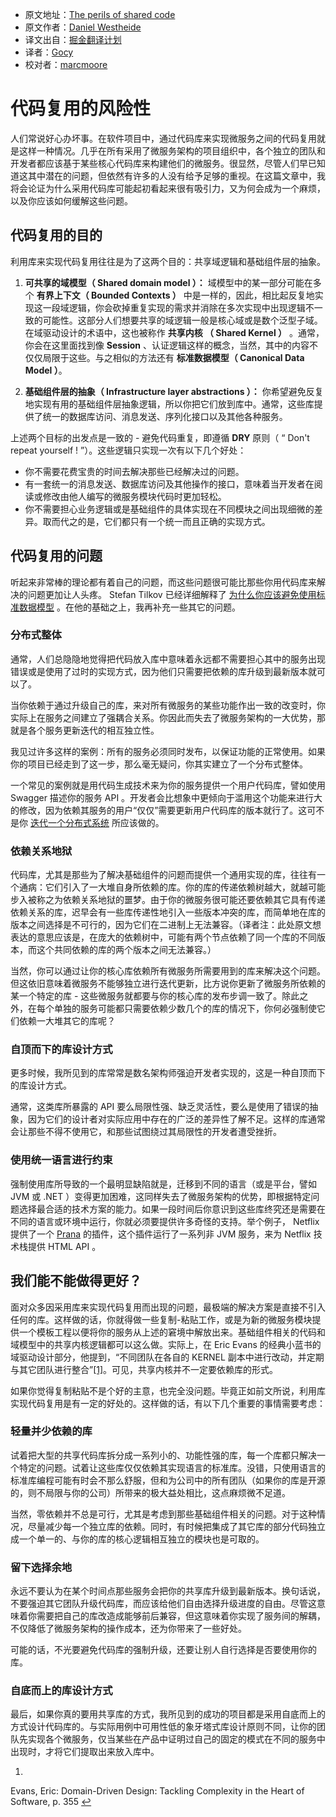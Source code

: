 * 原文地址：[The perils of shared code](https://www.innoq.com/en/blog/the-perils-of-shared-code)
* 原文作者：[Daniel Westheide](https://www.innoq.com/en/staff/daniel-westheide)
* 译文出自：[掘金翻译计划](https://github.com/xitu/gold-miner)
* 译者：[Gocy](https://github.com/Gocy015/)
* 校对者：[marcmoore](https://github.com/marcmoore)

# 代码复用的风险性

人们常说好心办坏事。在软件项目中，通过代码库来实现微服务之间的代码复用就是这样一种情况。几乎在所有采用了微服务架构的项目组织中，各个独立的团队和开发者都应该基于某些核心代码库来构建他们的微服务。很显然，尽管人们早已知道这其中潜在的问题，但依然有许多的人没有给予足够的重视。在这篇文章中，我将会论证为什么采用代码库可能起初看起来很有吸引力，又为何会成为一个麻烦，以及你应该如何缓解这些问题。

## 代码复用的目的

利用库来实现代码复用往往是为了这两个目的：共享域逻辑和基础组件层的抽象。

1. **可共享的域模型（ Shared domain model ）：** 域模型中的某一部分可能在多个 **有界上下文（ Bounded Contexts ）** 中是一样的，因此，相比起反复地实现这一段域逻辑，你会砍掉重复实现的需求并消除在多次实现中出现逻辑不一致的可能性。这部分人们想要共享的域逻辑一般是核心域或是数个泛型子域。在域驱动设计的术语中，这也被称作 **共享内核 （ Shared Kernel ）** 。通常，你会在这里面找到像 **Session** 、认证逻辑这样的概念，当然，其中的内容不仅仅局限于这些。与之相似的方法还有 **标准数据模型（ Canonical Data Model ）**。

2. **基础组件层的抽象（ Infrastructure layer abstractions ）：** 你希望避免反复地实现有用的基础组件层抽象逻辑，所以你把它们放到库中。通常，这些库提供了统一的数据库访问、消息发送、序列化接口以及其他各种服务。

上述两个目标的出发点是一致的 - 避免代码重复，即遵循 **DRY** 原则（ “ Don't repeat yourself ! ”）。这些逻辑只实现一次有以下几个好处：

- 你不需要花费宝贵的时间去解决那些已经解决过的问题。
- 有一套统一的消息发送、数据库访问及其他操作的接口，意味着当开发者在阅读或修改由他人编写的微服务模块代码时更加轻松。
- 你不需要担心业务逻辑或是基础组件的具体实现在不同模块之间出现细微的差异。取而代之的是，它们都只有一个统一而且正确的实现方式。

## 代码复用的问题

听起来非常棒的理论都有着自己的问题，而这些问题很可能比那些你用代码库来解决的问题更加让人头疼。 Stefan Tilkov 已经详细解释了 [为什么你应该避免使用标准数据模型](https://www.innoq.com/en/blog/thoughts-on-a-canonical-data-model/) 。在他的基础之上，我再补充一些其它的问题。

### 分布式整体

通常，人们总隐隐地觉得把代码放入库中意味着永远都不需要担心其中的服务出现错误或是使用了过时的实现方式，因为他们只需要把依赖的库升级到最新版本就可以了。

当你依赖于通过升级自己的库，来对所有微服务的某些功能作出一致的改变时，你实际上在服务之间建立了强耦合关系。你因此而失去了微服务架构的一大优势，那就是各个服务更新迭代的相互独立性。

我见过许多这样的案例：所有的服务必须同时发布，以保证功能的正常使用。如果你的项目已经走到了这一步，那么毫无疑问，你其实建立了一个分布式整体。

一个常见的案例就是用代码生成技术来为你的服务提供一个用户代码库，譬如使用 Swagger 描述你的服务 API 。开发者会比想象中更倾向于滥用这个功能来进行大的修改，因为依赖其服务的用户“仅仅”需要更新用户代码库的版本就行了。这可不是你 [迭代一个分布式系统](http://olivergierke.de/2016/10/evolving-distributed-systems/) 所应该做的。

### 依赖关系地狱


代码库，尤其是那些为了解决基础组件的问题而提供一个通用实现的库，往往有一个通病：它们引入了一大堆自身所依赖的库。你的库的传递依赖树越大，就越可能步入被称之为依赖关系地狱的噩梦。由于你的微服务很可能还要依赖其它具有传递依赖关系的库，迟早会有一些库传递性地引入一些版本冲突的库，而简单地在库的版本之间选择是不可行的，因为它们在二进制上无法兼容。（译者注：此处原文想表达的意思应该是，在庞大的依赖树中，可能有两个节点依赖了同一个库的不同版本，而这个共同依赖的库的两个版本之间无法兼容。）

当然，你可以通过让你的核心库依赖所有微服务所需要用到的库来解决这个问题。但这依旧意味着微服务不能够独立进行迭代更新，比方说你更新了微服务所依赖的某一个特定的库 - 这些微服务就都要与你的核心库的发布步调一致了。除此之外，在每个单独的服务可能都只需要依赖少数几个的库的情况下，你何必强制使它们依赖一大堆其它的库呢？

### 自顶而下的库设计方式

更多时候，我所见到的库常常是数名架构师强迫开发者实现的，这是一种自顶而下的库设计方式。

通常，这类库所暴露的 API 要么局限性强、缺乏灵活性，要么是使用了错误的抽象，因为它们的设计者对实际应用中存在的广泛的差异性了解不足。这样的库通常会让那些不得不使用它，和那些试图绕过其局限性的开发者遭受挫折。

### 使用统一语言进行约束

强制使用库所导致的一个最明显缺陷就是，迁移到不同的语言（或是平台，譬如 JVM 或 .NET ）变得更加困难，这同样失去了微服务架构的优势，即根据特定问题选择最合适的技术方案的能力。如果一段时间后你意识到这些库终究还是需要在不同的语言或环境中运行，你就必须要提供许多奇怪的支持。举个例子， Netflix 提供了一个 [Prana](https://github.com/Netflix/Prana) 的插件，这个插件运行了一系列非 JVM 服务，来为 Netflix 技术栈提供 HTML API 。

## 我们能不能做得更好？

面对众多因采用库来实现代码复用而出现的问题，最极端的解决方案是直接不引入任何的库。这样做的话，你就得做一些复制-粘贴工作，或是为新的微服务模块提供一个模板工程以便将你的服务从上述的窘境中解放出来。基础组件相关的代码和域模型中的共享内核逻辑都可以这么做。实际上，在 Eric Evans 的经典小蓝书的域驱动设计部分，他提到，“不同团队在各自的 KERNEL 副本中进行改动，并定期与其它团队进行整合”[[1]](#fn:1)。可见，共享内核并不一定要依赖库的形式。

如果你觉得复制粘贴不是个好的主意，也完全没问题。毕竟正如前文所说，利用库实现代码复用是有一定的好处的。这样做的话，有以下几个重要的事情需要考虑：

### 轻量并少依赖的库

试着把大型的共享代码库拆分成一系列小的、功能性强的库，每一个库都只解决一个特定的问题。试着让这些库仅仅依赖其实现语言的标准库。没错，只使用语言的标准库编程可能有时会不那么舒服，但和为公司中的所有团队（如果你的库是开源的，则不局限与你的公司）所带来的极大益处相比，这点麻烦微不足道。

当然，零依赖并不总是可行，尤其是考虑到那些基础组件相关的问题。对于这种情况，尽量减少每一个独立库的依赖。同时，有时候把集成了其它库的部分代码独立成一个单一的、与你的库的核心逻辑相互独立的模块也是可取的。

### 留下选择余地

永远不要认为在某个时间点那些服务会把你的共享库升级到最新版本。换句话说，不要强迫其它团队升级代码库，而应该给他们自由选择升级进度的自由。尽管这意味着你需要把自己的库改造成能够前后兼容，但这意味着你实现了服务间的解耦，不仅降低了微服务架构的操作成本，还为你带来了一些好处。

可能的话，不光要避免代码库的强制升级，还要让别人自行选择是否要使用你的库。

### 自底而上的库设计方式

最后，如果你真的要用共享库的方式，我所见到的成功的项目都是采用自底而上的方式设计代码库的。与实际用例中可用性低的象牙塔式库设计原则不同，让你的团队先实现各个微服务，仅当某些在产品中证明过自己的固定的模式在不同的服务中出现时，才将它们提取出来放入库中。

1.
Evans, Eric: Domain-Driven Design: Tackling Complexity in the Heart of Software, p. 355 [ ↩](#fnref:1)
